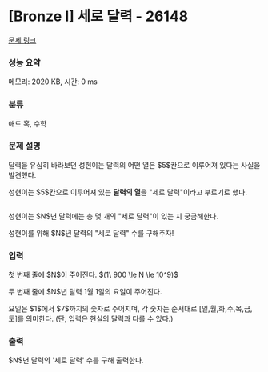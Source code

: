 # [Bronze I] 세로 달력 - 26148 

[문제 링크](https://www.acmicpc.net/problem/26148) 

### 성능 요약

메모리: 2020 KB, 시간: 0 ms

### 분류

애드 혹, 수학

### 문제 설명

<p>달력을 유심히 바라보던 성현이는 달력의 어떤 열은 $5$칸으로 이루어져 있다는 사실을 발견했다.</p>

<p>성현이는 $5$칸으로 이루어져 있는 <strong>달력의 열</strong>을 "세로 달력"이라고 부르기로 했다.</p>

<p style="text-align: center;"><img alt="" src=""></p>

<p>성현이는 $N$년 달력에는 총 몇 개의 "세로 달력"이 있는 지 궁금해한다.</p>

<p>성현이를 위해 $N$년 달력의 "세로 달력" 수를 구해주자!</p>

### 입력 

 <p>첫 번째 줄에 $N$이 주어진다. $(1\ 900 \le N \le 10^9)$</p>

<p>두 번째 줄에 $N$년 달력 1월 1일의 요일이 주어진다.</p>

<p>요일은 $1$에서 $7$까지의 숫자로 주어지며, 각 숫자는 순서대로 [일,월,화,수,목,금,토]를 의미한다. (단, 입력은 현실의 달력과 다를 수 있다.)</p>

### 출력 

 <p>$N$년 달력의 '세로 달력' 수를 구해 출력한다.</p>

